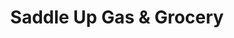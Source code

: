 ---
title: "Saddle Up Gas & Grocery"
url: /bear-lake/saddle-up-gas-and-grocery/
shop: convenience
---